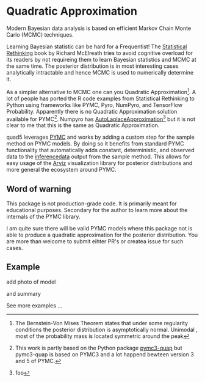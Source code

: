 # Quadratic Approximation

Modern Bayesian data analysis is based on efficient Markov Chain Monte Carlo (MCMC) techniques. 

Learning Bayesian statistic can be hard for a Frequentist! The [Statistical Rethinking](https://xcelab.net/rm/) book by Richard McElreath tries to avoid cognitive overload for its readers by not requireing them to learn Bayesian statistics and MCMC at the same time. The posterior distribution is in most interesting cases analytically intractable and hence MCMC is used to numerically determine it.

As a simpler alternative to MCMC one can you Quadratic Approximation[^1]. A lot of people has ported the R code examples from Statistical Rethinking to Python using frameworks like PYMC, Pyro, NumPyro, and TensorFlow Probability. Apparently there is no Quadratic Approximation solution available for PYMC[^2]. Numpyro has [AutoLaplaceApproximation](https://num.pyro.ai/en/latest/autoguide.html#numpyro.infer.autoguide.AutoLaplaceApproximation)[^3] but it is not clear to me that this is the same as Quadratic Approximation.

quad5 leverages [PYMC](https://www.pymc.io/welcome.html) and works by adding a custom step for the sample method on PYMC models. By doing so it benefits from standard PYMC functionality that automatically adds constant, deterministic, and observed data to the 
[inferencedata](https://python.arviz.org/en/stable/getting_started/WorkingWithInferenceData.html) output from the sample method. This allows for easy usage of the [Arviz](https://www.arviz.org/en/latest/) visualization library for posterior distributions and more general the ecosystem around PYMC.

## Word of warning
This package is not production-grade code. It is primarily meant for educational purposes. Secondary for the author to learn more about the internals of the PYMC library.

I am quite sure there will be valid PYMC models where this package not is able to produce a quadratic approximation for the posterior distribution. You are more than welcome to submit eihter PR's or createa issue for such cases.

## Example


add photo of model

and summary

See more examples ...

[^1]: The Bernstein-Von Mises Theorem states that under some regularity conditions 
the posterior distribution is asymptotically normal. Unimodal , most of the probability mass is located symmetric around the peak

[^2]: This work is partly based on the Python package [pymc3-quap](https://github.com/rasmusbergpalm/pymc3-quap) but pymc3-quap is based on PYMC3 and a lot happend bewteen version 3 and 5 of PYMC.

[^3]:foo